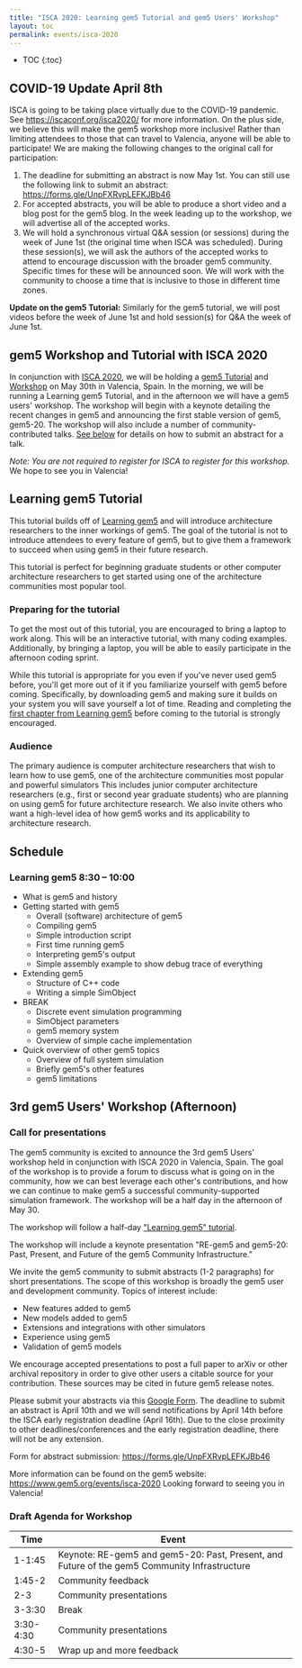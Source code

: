```yaml
---
title: "ISCA 2020: Learning gem5 Tutorial and gem5 Users' Workshop"
layout: toc
permalink: events/isca-2020
---
```

* TOC
{:toc}

## COVID-19 Update April 8th

ISCA is going to be taking place virtually due to the COVID-19 pandemic. See <https://iscaconf.org/isca2020/> for more information.
On the plus side, we believe this will make the gem5 workshop more inclusive! Rather than limiting attendees to those that can travel to Valencia, anyone will be able to participate!
We are making the following changes to the original call for participation:

1. The deadline for submitting an abstract is now May 1st. You can still use the following link to submit an abstract: <https://forms.gle/UnpFXRvpLEFKJBb46>
2. For accepted abstracts, you will be able to produce a short video and a blog post for the gem5 blog. In the week leading up to the workshop, we will advertise all of the accepted works.
3. We will hold a synchronous virtual Q&A session (or sessions) during the week of June 1st (the original time when ISCA was scheduled). During these session(s), we will ask the authors of the accepted works to attend to encourage discussion with the broader gem5 community. Specific times for these will be announced soon. We will work with the community to choose a time that is inclusive to those in different time zones.

**Update on the gem5 Tutorial:** Similarly for the gem5 tutorial, we will post videos before the week of June 1st and hold session(s) for Q&A the week of June 1st.

## gem5 Workshop and Tutorial with ISCA 2020

In conjunction with [ISCA 2020](https://www.iscaconf.org/isca2020/), we will be holding a [gem5 Tutorial](#learning-gem5-tutorial) and [Workshop](#3rd-gem5-users-workshop-afternoon) on May 30th in Valencia, Spain.
In the morning, we will be running a Learning gem5 Tutorial, and in the afternoon we will have a gem5 users' workshop.
The workshop will begin with a keynote detailing the recent changes in gem5 and announcing the first stable version of gem5, gem5-20.
The workshop will also include a number of community-contributed talks.
[See below](#call-for-presentations) for details on how to submit an abstract for a talk.

*Note: You are not required to register for ISCA to register for this workshop.*
We hope to see you in Valencia!

## Learning gem5 Tutorial

This tutorial builds off of [Learning gem5](/documentation/learning_gem5/introduction) and will introduce architecture researchers to the inner workings of gem5.
The goal of the tutorial is not to introduce attendees to every feature of gem5, but to give them a framework to succeed when using gem5 in their future research.

This tutorial is perfect for beginning graduate students or other computer architecture researchers to get started using one of the architecture communities most popular tool.

### Preparing for the tutorial

To get the most out of this tutorial, you are encouraged to bring a laptop to work along. This will be an interactive tutorial, with many coding examples. Additionally, by bringing a laptop, you will be able to easily participate in the afternoon coding sprint.

While this tutorial is appropriate for you even if you've never used gem5 before, you'll get more out of it if you familiarize yourself with gem5 before coming. Specifically, by downloading gem5 and making sure it builds on your system you will save yourself a lot of time. Reading and completing the [first chapter from Learning gem5](http://www.gem5.org/documentation/learning_gem5/part1/building/) before coming to the tutorial is strongly encouraged.

### Audience

The primary audience is computer architecture researchers that wish to learn how to use gem5, one of the architecture communities most popular and powerful simulators
This includes junior computer architecture researchers (e.g., first or second year graduate students) who are planning on using gem5 for future architecture research.
We also invite others who want a high-level idea of how gem5 works and its applicability to architecture research.

## Schedule

### Learning gem5 8:30 – 10:00

* What is gem5 and history
* Getting started with gem5
  * Overall (software) architecture of gem5
  * Compiling gem5
  * Simple introduction script
  * First time running gem5
  * Interpreting gem5's output
  * Simple assembly example to show debug trace of everything
* Extending gem5
  * Structure of C++ code
  * Writing a simple SimObject
* BREAK
  * Discrete event simulation programming
  * SimObject parameters
  * gem5 memory system
  * Overview of simple cache implementation
* Quick overview of other gem5 topics
  * Overview of full system simulation
  * Briefly gem5's other features
  * gem5 limitations

## 3rd gem5 Users' Workshop (Afternoon)

### Call for presentations

The gem5 community is excited to announce the 3rd gem5 Users’ workshop held in conjunction with ISCA 2020 in Valencia, Spain. The goal of the workshop is to provide a forum to discuss what is going on in the community, how we can best leverage each other's contributions, and how we can continue to make gem5 a successful community-supported simulation framework. The workshop will be a half day in the afternoon of May 30.

The workshop will follow a half-day ["Learning gem5" tutorial](https://www.gem5.org/events/isca-2020).

The workshop will include a keynote presentation "RE-gem5 and gem5-20: Past, Present, and Future of the gem5 Community Infrastructure."

We invite the gem5 community to submit abstracts (1-2 paragraphs) for short presentations. The scope of this workshop is broadly the gem5 user and development community. Topics of interest include:

* New features added to gem5
* New models added to gem5
* Extensions and integrations with other simulators
* Experience using gem5
* Validation of gem5 models

We encourage accepted presentations to post a full paper to arXiv or other archival repository in order to give other users a citable source for your contribution. These sources may be cited in future gem5 release notes.

Please submit your abstracts via this [Google Form](https://forms.gle/UnpFXRvpLEFKJBb46). The deadline to submit an abstract is April 10th and we will send notifications by April 14th before the ISCA early registration deadline (April 16th). Due to the close proximity to other deadlines/conferences and the early registration deadline, there will not be any extension.

Form for abstract submission: <https://forms.gle/UnpFXRvpLEFKJBb46>

More information can be found on the gem5 website: <https://www.gem5.org/events/isca-2020>
Looking forward to seeing you in Valencia!

### Draft Agenda for Workshop

| Time      | Event                                                                                        |
|-----------|----------------------------------------------------------------------------------------------|
| 1-1:45    | Keynote: RE-gem5 and gem5-20: Past, Present, and Future of the gem5 Community Infrastructure |
| 1:45-2    | Community feedback                                                                           |
| 2-3       | Community presentations                                                                      |
| 3-3:30    | Break                                                                                        |
| 3:30-4:30 | Community presentations                                                                      |
| 4:30-5    | Wrap up and more feedback                                                                    |
